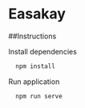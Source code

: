 # Easakay

##Instructions

Install dependencies
```cmd
  npm install
```

Run application
```cmd
  npm run serve
```